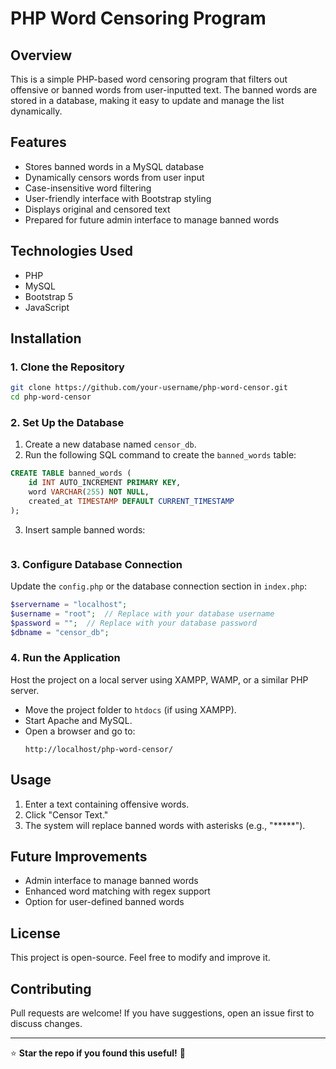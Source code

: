 # PHP Word Censoring Program

## Overview
This is a simple PHP-based word censoring program that filters out offensive or banned words from user-inputted text. The banned words are stored in a database, making it easy to update and manage the list dynamically.

## Features
- Stores banned words in a MySQL database
- Dynamically censors words from user input
- Case-insensitive word filtering
- User-friendly interface with Bootstrap styling
- Displays original and censored text
- Prepared for future admin interface to manage banned words

## Technologies Used
- PHP
- MySQL
- Bootstrap 5
- JavaScript

## Installation

### 1. Clone the Repository
```sh
git clone https://github.com/your-username/php-word-censor.git
cd php-word-censor
```

### 2. Set Up the Database
1. Create a new database named `censor_db`.
2. Run the following SQL command to create the `banned_words` table:

```sql
CREATE TABLE banned_words (
    id INT AUTO_INCREMENT PRIMARY KEY,
    word VARCHAR(255) NOT NULL,
    created_at TIMESTAMP DEFAULT CURRENT_TIMESTAMP
);

```
3. Insert sample banned words:

```sql

```

### 3. Configure Database Connection
Update the `config.php` or the database connection section in `index.php`:

```php
$servername = "localhost";
$username = "root";  // Replace with your database username
$password = "";  // Replace with your database password
$dbname = "censor_db";
```

### 4. Run the Application
Host the project on a local server using XAMPP, WAMP, or a similar PHP server.

- Move the project folder to `htdocs` (if using XAMPP).
- Start Apache and MySQL.
- Open a browser and go to:
  ```
  http://localhost/php-word-censor/
  ```

## Usage
1. Enter a text containing offensive words.
2. Click "Censor Text."
3. The system will replace banned words with asterisks (e.g., "*****").

## Future Improvements
- Admin interface to manage banned words
- Enhanced word matching with regex support
- Option for user-defined banned words

## License
This project is open-source. Feel free to modify and improve it.

## Contributing
Pull requests are welcome! If you have suggestions, open an issue first to discuss changes.

---

⭐ **Star the repo if you found this useful!** 🚀

